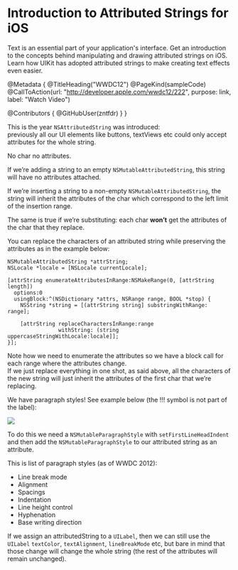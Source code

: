 # Introduction to Attributed Strings for iOS

Text is an essential part of your application's interface. Get an introduction to the concepts behind manipulating and drawing attributed strings on iOS. Learn how UIKit has adopted attributed strings to make creating text effects even easier.

@Metadata {
   @TitleHeading("WWDC12")
   @PageKind(sampleCode)
   @CallToAction(url: "http://developer.apple.com/wwdc12/222", purpose: link, label: "Watch Video")

   @Contributors {
      @GitHubUser(zntfdr)
   }
}



This is the year `NSAttributedString` was introduced:  
previously all our UI elements like buttons, textViews etc could only accept attributes for the whole string.

No char no attributes.

If we’re adding a string to an empty `NSMutableAttributedString`, this string will have no attributes attached.

If we’re inserting a string to a non-empty `NSMutableAttributedString`, the string will inherit the attributes of the char which correspond to the left limit of the insertion range.

The same is true if we’re substituting: each char **won’t** get the attributes of the char that they replace.

You can replace the characters of an attributed string while preserving the attributes as in the example below:

```objc
NSMutableAttributedString *attrString; 
NSLocale *locale = [NSLocale currentLocale]; 

[attrString enumerateAttributesInRange:NSMakeRange(0, [attrString length]) 
  options:0 
  usingBlock:^(NSDictionary *attrs, NSRange range, BOOL *stop) {
    NSString *string = [(attrString string] substringWithRange: range]; 

    [attrString replaceCharactersInRange:range 
                withString: (string uppercaseStringWithLocale:locale]];
}]; 
```

Note how we need to enumerate the attributes so we have a block call for each range where the attributes change.  
If we just replace everything in one shot, as said above, all the characters of the new string will just inherit the attributes of the first char that we’re replacing.

We have paragraph styles! See example below (the !!! symbol is not part of the label):

![][remindersImage]

To do this we need a `NSMutableParagraphStyle` with `setFirstLineHeadIndent` and then add the `NSMutableParagraphStyle` to our attributed string as an attribute.

This is list of paragraph styles (as of WWDC 2012):

- Line break mode
- Alignment
- Spacings
- Indentation
- Line height control
- Hyphenation
- Base writing direction

If we assign an attributedString to a `UILabel`, then we can still use the `UILabel` `textColor`, `textAlignment`, `lineBreakMode` etc, but bare in mind that those change will change the whole string (the rest of the attributes will remain unchanged).

[replaceImage]: ../../../images/notes/wwdc12/222/replace.png
[paragraphImage]: ../../../images/notes/wwdc12/222/paragraph.png
[remindersImage]: WWDC12-222-reminders
